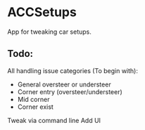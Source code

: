 # ACCSetups

App for tweaking car setups.

## Todo:

All handling issue categories (To begin with):
- General oversteer or understeer
- Corner entry (oversteer/understeer)
- Mid corner
- Corner exist

Tweak via command line
Add UI


